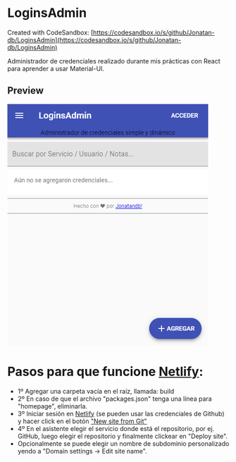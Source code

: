 # LoginsAdmin
Created with CodeSandbox: [https://codesandbox.io/s/github/Jonatan-db/LoginsAdmin](https://codesandbox.io/s/github/Jonatan-db/LoginsAdmin)

Administrador de credenciales realizado durante mis prácticas con React para aprender a usar Material-UI.


## Preview
[![Jonatandb](preview.png?raw=true "LoginsAdmin")](https://jonatandb-loginsadmin.netlify.com)

# Pasos para que funcione [Netlify](https://www.netlify.com):
- 1º Agregar una carpeta vacía en el raíz, llamada: build 
- 2º En caso de que el archivo "packages.json" tenga una línea para "homepage", eliminarla.
- 3º Iniciar sesión en [Netlify](https://.netlify.com) (se pueden usar las credenciales de Github) y hacer click en el botón ["New site from Git"](https://app.netlify.com/start)
- 4º En el asistente elegir el servicio donde está el repositorio, por ej. GitHub, luego elegir el repositorio y finalmente clickear en "Deploy site".
- Opcionalmente se puede elegir un nombre de subdominio personalizado yendo a "Domain settings -> Edit site name".
